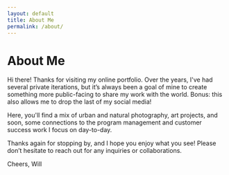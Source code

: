```yaml
---
layout: default
title: About Me
permalink: /about/
---
```


# About Me

Hi there! Thanks for visiting my online portfolio.  Over the years, I've had several private iterations, but it’s always been a goal of mine to create something more public-facing to share my work with the world.  Bonus: this also allows me to drop the last of my social media!

Here, you'll find a mix of urban and natural photography, art projects, and soon, some connections to the program management and customer success work I focus on day-to-day.

Thanks again for stopping by, and I hope you enjoy what you see!  Please don’t hesitate to reach out for any inquiries or collaborations.

Cheers,
Will
